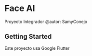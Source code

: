 # Face AI

Proyecto Integrador
@autor: SamyConejo

## Getting Started

Este proyecto usa Google Flutter


